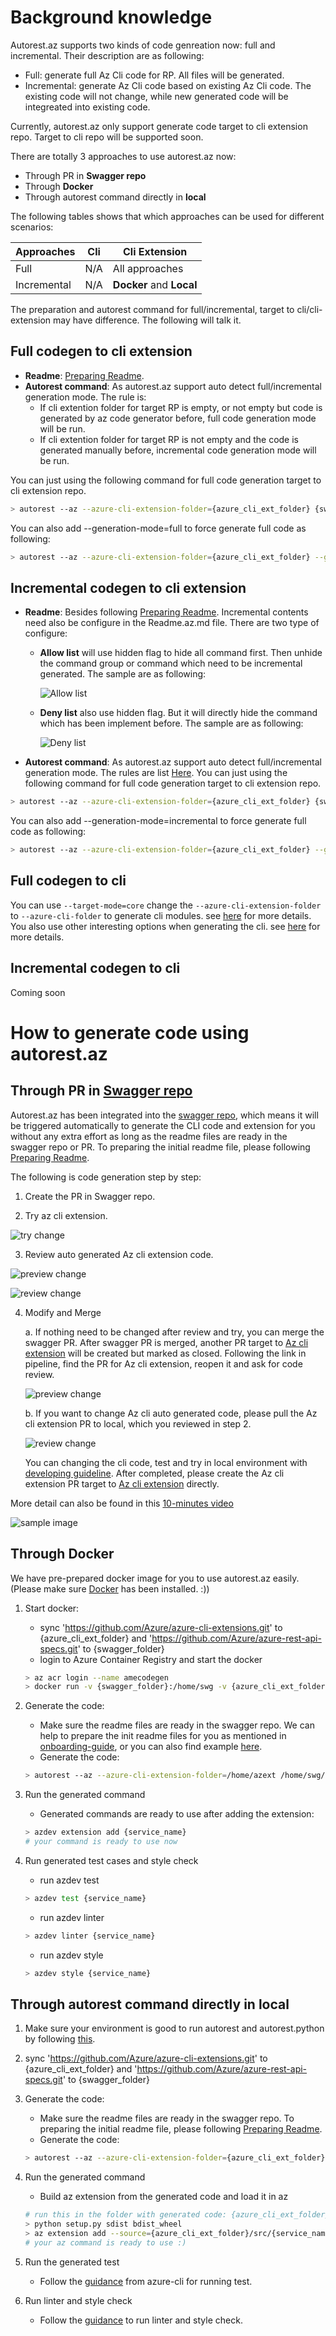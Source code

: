 # Background knowledge

Autorest.az supports two kinds of code genreation now: full and incremental. Their description are as following:
* Full: generate full Az Cli code for RP. All files will be generated.
* Incremental: generate Az Cli code based on existing Az Cli code. The existing code will not change, while new generated code will be integreated into existing code. 

Currently, autorest.az only support generate code target to cli extension repo. Target to cli repo will be supported soon.

There are totally 3 approaches to use autorest.az now:
* Through PR in **Swagger repo**
* Through **Docker**
* Through autorest command directly in **local**

The following tables shows that which approaches can be used for different scenarios:

Approaches | Cli | Cli Extension
-----------|-----|--------------
Full       | N/A | All approaches
Incremental| N/A | **Docker** and **Local**

The preparation and autorest command for full/incremental, target to cli/cli-extension may have difference. The following will talk it.

## Full codegen to cli extension
* **Readme**: [Preparing Readme](how-to-author-readme-file.md). 
* **Autorest command**: 
As autorest.az support auto detect full/incremental generation mode. The rule is:
    * If cli extention folder for target RP is empty, or not empty but code is generated by az code generator before, full code generation mode will be run.
    * If cli extention folder for target RP is not empty and the code is generated manually before, incremental code generation mode will be run.

You can just using the following command for full code generation target to cli extension repo.
 ``` bash
 > autorest --az --azure-cli-extension-folder={azure_cli_ext_folder} {swagger_folder}/specification/{service_name}/resource-manager/readme.md
 ```
 You can also add --generation-mode=full to force generate full code as following:
  ``` bash
 > autorest --az --azure-cli-extension-folder={azure_cli_ext_folder} --generation-mode=full {swagger_folder}/specification/{service_name}/resource-manager/readme.md
 ```

## Incremental codegen to cli extension
* **Readme**: Besides following [Preparing Readme](how-to-author-readme-file.md). Incremental contents need also be configure in the Readme.az.md file. There are two type of configure:
    * **Allow list** will use hidden flag to hide all command first. Then unhide the command group or command which need to be incremental generated. The sample are as following:

      ![Allow list](images/allowlist.png)
    * **Deny list** also use hidden flag. But it will directly hide the command which has been implement before. The sample are as following:

      ![Deny list](images/denylist.png)

* **Autorest command**:
As autorest.az support auto detect full/incremental generation mode. The rules are list [Here](how-to-generate.md#L27-L28). You can just using the following command for full code generation target to cli extension repo.
 ``` bash
 > autorest --az --azure-cli-extension-folder={azure_cli_ext_folder} {swagger_folder}/specification/{service_name}/resource-manager/readme.md
 ```
 You can also add --generation-mode=incremental to force generate full code as following:
  ``` bash
 > autorest --az --azure-cli-extension-folder={azure_cli_ext_folder} --generation-mode=incremental {swagger_folder}/specification/{service_name}/resource-manager/readme.md
 ```

## Full codegen to cli
You can use `--target-mode=core` change the `--azure-cli-extension-folder` to `--azure-cli-folder` to generate cli modules. see [here](how-to-generate-with-different-options.md#generate-cli-main-repo-modules-with-default-option) for more details.  
You also use other interesting options when generating the cli. see [here](how-to-generate-with-different-options.md#what-kind-of-options-do-we-have) for more details.  

## Incremental codegen to cli
Coming soon

# How to generate code using autorest.az

## Through PR in [Swagger repo](https://github.com/Azure/azure-rest-api-specs)

Autorest.az has been integrated into the [swagger repo](https://github.com/Azure/azure-rest-api-specs), which means it will be triggered automatically to generate the CLI code and extension for you without any extra effort as long as the readme files are ready in the swagger repo or PR. To preparing the initial readme file, please following [Preparing Readme](how-to-author-readme-file.md). 

The following is code generation step by step:

1. Create the PR in Swagger repo.

2. Try az cli extension. 

![try change](images/codegen-in-swagger-pr-try.JPG)

3. Review auto generated Az cli extension code. 

![preview change](images/codegen-in-swagger-pr-review-link.JPG)

![review change](images/codegen-in-swagger-pr-review-code.JPG)

4. Modify and Merge

    a. If nothing need to be changed after review and try, you can merge the swagger PR. After swagger PR is merged, another PR target to [Az cli extension](https://github.com/Azure/azure-cli-extensions) will be created but marked as closed. Following the link in pipeline, find the PR for Az cli extension, reopen it and ask for code review.

    ![preview change](images/codegen-in-swagger-pr-release-link.JPG)

    b. If you want to change Az cli auto generated code, please pull the Az cli extension PR to local, which you reviewed in step 2.

    ![review change](images/codegen-in-swagger-pr-review-code.JPG)

    You can changing the cli code, test and try in local environment with [developing guideline](https://github.com/Azure/azure-cli/blob/dev/doc/configuring_your_machine.md). After completed, please create the Az cli extension PR target to [Az cli extension](https://github.com/Azure/azure-cli-extensions) directly.

More detail can also be found in this [10-minutes video](https://msit.microsoftstream.com/video/71cea3ff-0400-a9f4-01b4-f1ea9e9b130e)

![sample image](images/codegen-in-swagger-pr.png)

## Through Docker

We have pre-prepared docker image for you to use autorest.az easily. (Please make sure [Docker](https://www.docker.com/products) has been installed. :))

1. Start docker:
    * sync 'https://github.com/Azure/azure-cli-extensions.git' to {azure_cli_ext_folder} and 'https://github.com/Azure/azure-rest-api-specs.git' to {swagger_folder}
    * login to Azure Container Registry and start the docker
    ``` bash
    > az acr login --name amecodegen
    > docker run -v {swagger_folder}:/home/swg -v {azure_cli_ext_folder}:/home/azext -it amecodegen.azurecr.io/az:2020.05.24 /bin/bash
    ```

2. Generate the code:
    * Make sure the readme files are ready in the swagger repo. We can help to prepare the init readme files for you as mentioned in [onboarding-guide](onboarding-guide.md), or you can also find example [here](../src/test/scenarios/attestation/configuration).
    * Generate the code:
    ``` bash
    > autorest --az --azure-cli-extension-folder=/home/azext /home/swg/specification/{service_name}/resource-manager/readme.md
    ```

3. Run the generated command
    * Generated commands are ready to use after adding the extension:
    ``` bash
    > azdev extension add {service_name}
    # your command is ready to use now
    ```

4. Run generated test cases and style check
    * run azdev test
    ``` bash
    > azdev test {service_name}
    ```

    * run azdev linter
    ``` bash
    > azdev linter {service_name}
    ```

    * run azdev style
    ``` bash
    > azdev style {service_name}
    ```

## Through autorest command directly in local
1. Make sure your environment is good to run autorest and autorest.python by following [this](https://github.com/Azure/autorest.python/wiki/Generating-with-autorest-for-python-v5.0.0).
2. sync 'https://github.com/Azure/azure-cli-extensions.git' to {azure_cli_ext_folder} and 'https://github.com/Azure/azure-rest-api-specs.git' to {swagger_folder}
3. Generate the code:
    * Make sure the readme files are ready in the swagger repo. To preparing the initial readme file, please following [Preparing Readme](how-to-author-readme-file.md).
    * Generate the code:
    ``` bash
    > autorest --az --azure-cli-extension-folder={azure_cli_ext_folder}   {swagger_folder}/specification/{service_name}/resource-manager/readme.md
    ```

3. Run the generated command
    * Build az extension from the generated code and load it in az
    ``` bash
    # run this in the folder with generated code: {azure_cli_ext_folder}/src/{service_name}
    > python setup.py sdist bdist_wheel
    > az extension add --source={azure_cli_ext_folder}/src/{service_name}/dist/{generated .whl file}
    # your az command is ready to use :)
    ```
4. Run the generated test
    * Follow the [guidance](https://github.com/Azure/azure-cli/blob/dev/doc/authoring_tests.md) from azure-cli for running test.

5. Run linter and style check
    * Follow the [guidance](https://github.com/Azure/azure-cli/blob/dev/doc/configuring_your_machine.md#running-tests-and-checking-code-style) to run linter and style check.